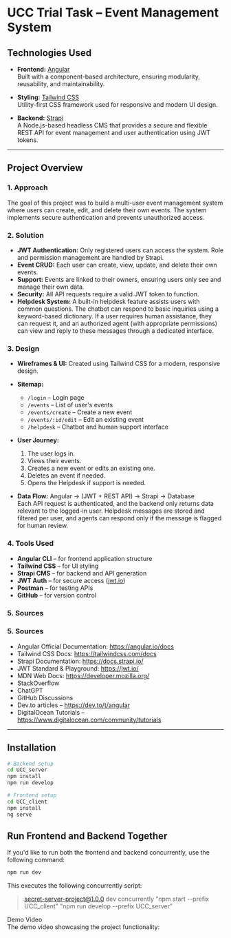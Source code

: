 # UCC Trial Task – Event Management System

## Technologies Used

- **Frontend:** [Angular](https://angular.io/)  
  Built with a component-based architecture, ensuring modularity, reusability, and maintainability.

- **Styling:** [Tailwind CSS](https://tailwindcss.com/)  
  Utility-first CSS framework used for responsive and modern UI design.

- **Backend:** [Strapi](https://strapi.io/)  
  A Node.js-based headless CMS that provides a secure and flexible REST API for event management and user authentication using JWT tokens.

---

## Project Overview

### 1. Approach

The goal of this project was to build a multi-user event management system where users can create, edit, and delete their own events. The system implements secure authentication and prevents unauthorized access.

### 2. Solution

- **JWT Authentication:** Only registered users can access the system. Role and permission management are handled by Strapi.
- **Event CRUD:** Each user can create, view, update, and delete their own events.
- **Support:** Events are linked to their owners, ensuring users only see and manage their own data.
- **Security:** All API requests require a valid JWT token to function.
- **Helpdesk System:** A built-in helpdesk feature assists users with common questions. The chatbot can respond to basic inquiries using a keyword-based dictionary. If a user requires human assistance, they can request it, and an authorized agent (with appropriate permissions) can view and reply to these messages through a dedicated interface.

### 3. Design

- **Wireframes & UI:** Created using Tailwind CSS for a modern, responsive design.


- **Sitemap:**
    - `/login` – Login page
    - `/events` – List of user's events
    - `/events/create` – Create a new event
    - `/events/:id/edit` – Edit an existing event
    - `/helpdesk` – Chatbot and human support interface


- **User Journey:**
    1. The user logs in.
    2. Views their events.
    3. Creates a new event or edits an existing one.
    4. Deletes an event if needed.
    5. Opens the Helpdesk if support is needed.


- **Data Flow:**
  Angular → (JWT + REST API) → Strapi → Database  
  Each API request is authenticated, and the backend only returns data relevant to the logged-in user. Helpdesk messages are stored and filtered per user, and agents can respond only if the message is flagged for human review.

### 4. Tools Used


- **Angular CLI** – for frontend application structure
- **Tailwind CSS** – for UI styling
- **Strapi CMS** – for backend and API generation
- **JWT Auth** – for secure access ([jwt.io](https://jwt.io/))
- **Postman** – for testing APIs
- **GitHub** – for version control  

### 5. Sources

### 5. Sources

- Angular Official Documentation: https://angular.io/docs
- Tailwind CSS Docs: https://tailwindcss.com/docs
- Strapi Documentation: https://docs.strapi.io/
- JWT Standard & Playground: https://jwt.io/
- MDN Web Docs: https://developer.mozilla.org/
- StackOverflow 
- ChatGPT
- GitHub Discussions
- Dev.to articles – https://dev.to/t/angular
- DigitalOcean Tutorials – https://www.digitalocean.com/community/tutorials


---

## Installation

```bash
# Backend setup
cd UCC_server
npm install
npm run develop

# Frontend setup
cd UCC_client
npm install
ng serve
```
## Run Frontend and Backend Together

If you'd like to run both the frontend and backend concurrently, use the following command:

```bash
npm run dev
```
This executes the following concurrently script:

> secret-server-project@1.0.0 dev
> concurrently "npm start --prefix UCC_client" "npm run develop --prefix UCC_server"

Demo Video  
The demo video showcasing the project functionality: 